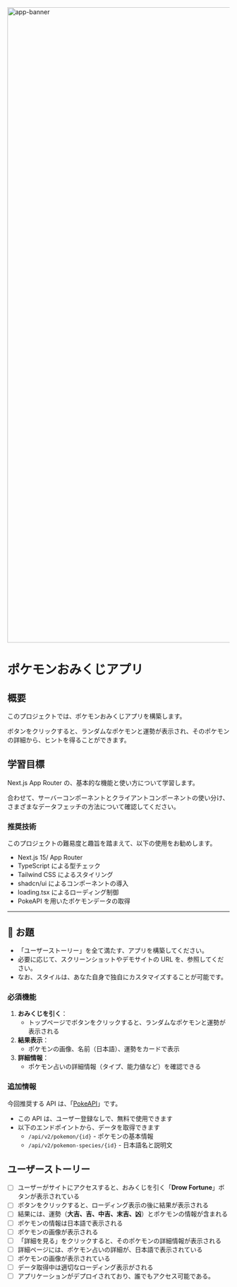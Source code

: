 <img width="1440" alt="app-banner" src="https://github.com/user-attachments/assets/be5f1e80-81d1-4a32-8dd2-ab7e13849d1a" />

# ポケモンおみくじアプリ

## 概要

このプロジェクトでは、ポケモンおみくじアプリを構築します。

ボタンをクリックすると、ランダムなポケモンと運勢が表示され、そのポケモンの詳細から、ヒントを得ることができます。

## 学習目標

Next.js App Router の、基本的な機能と使い方について学習します。

合わせて、サーバーコンポーネントとクライアントコンポーネントの使い分け、さまざまなデータフェッチの方法について確認してください。

### 推奨技術

このプロジェクトの難易度と趣旨を踏まえて、以下の使用をお勧めします。

- Next.js 15/ App Router
- TypeScript による型チェック
- Tailwind CSS によるスタイリング
- shadcn/ui によるコンポーネントの導入
- loading.tsx によるローディング制御
- PokeAPI を用いたポケモンデータの取得

---

## 🎯 お題

- 「ユーザーストーリー」を全て満たす、アプリを構築してください。
- 必要に応じて、スクリーンショットやデモサイトの URL を、参照してください。
- なお、スタイルは、あなた自身で独自にカスタマイズすることが可能です。

### 必須機能

1. **おみくじを引く**：
   - トップページでボタンをクリックすると、ランダムなポケモンと運勢が表示される
2. **結果表示**：
   - ポケモンの画像、名前（日本語）、運勢をカードで表示
3. **詳細情報**：
   - ポケモン占いの詳細情報（タイプ、能力値など）を確認できる

### 追加情報

今回推奨する API は、「[PokeAPI](https://pokeapi.co/)」です。

- この API は、ユーザー登録なしで、無料で使用できます
- 以下のエンドポイントから、データを取得できます
  - `/api/v2/pokemon/{id}` - ポケモンの基本情報
  - `/api/v2/pokemon-species/{id}` - 日本語名と説明文

## ユーザーストーリー

- [ ] ユーザーがサイトにアクセスすると、おみくじを引く「**Drow Fortune**」ボタンが表示されている
- [ ] ボタンをクリックすると、ローディング表示の後に結果が表示される
- [ ] 結果には、運勢（**大吉、吉、中吉、末吉、凶**）とポケモンの情報が含まれる
- [ ] ポケモンの情報は日本語で表示される
- [ ] ポケモンの画像が表示される
- [ ] 「詳細を見る」をクリックすると、そのポケモンの詳細情報が表示される
- [ ] 詳細ページには、ポケモン占いの詳細が、日本語で表示されている
- [ ] ポケモンの画像が表示されている
- [ ] データ取得中は適切なローディング表示がされる
- [ ] アプリケーションがデプロイされており、誰でもアクセス可能である。
